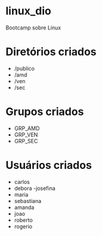 # linux_dio

Bootcamp sobre Linux

# Diretórios criados

- /publico
- /amd
- /ven
- /sec

# Grupos criados

- GRP_AMD
- GRP_VEN
- GRP_SEC

# Usuários criados

- carlos
- debora
  -josefina
- maria
- sebastiana
- amanda
- joao
- roberto
- rogerio
